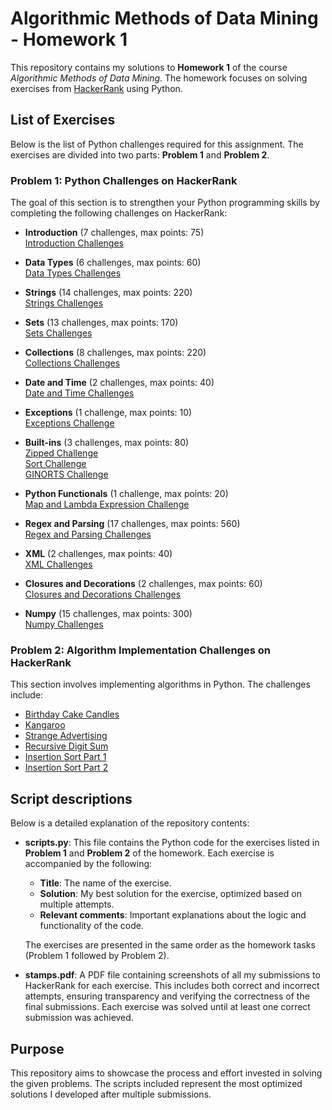 # Algorithmic Methods of Data Mining - Homework 1
This repository contains my solutions to **Homework 1** of the course *Algorithmic Methods of Data Mining*. The homework focuses on solving exercises from [HackerRank](https://www.hackerrank.com) using Python.

## List of Exercises

Below is the list of Python challenges required for this assignment. The exercises are divided into two parts: **Problem 1** and **Problem 2**.

### Problem 1: Python Challenges on HackerRank

The goal of this section is to strengthen your Python programming skills by completing the following challenges on HackerRank:

- **Introduction** (7 challenges, max points: 75)  
  [Introduction Challenges](https://www.hackerrank.com/domains/python/py-introduction)

- **Data Types** (6 challenges, max points: 60)  
  [Data Types Challenges](https://www.hackerrank.com/domains/python/py-basic-data-types)

- **Strings** (14 challenges, max points: 220)  
  [Strings Challenges](https://www.hackerrank.com/domains/python/py-strings)

- **Sets** (13 challenges, max points: 170)  
  [Sets Challenges](https://www.hackerrank.com/domains/python/py-sets)

- **Collections** (8 challenges, max points: 220)  
  [Collections Challenges](https://www.hackerrank.com/domains/python/py-collections)

- **Date and Time** (2 challenges, max points: 40)  
  [Date and Time Challenges](https://www.hackerrank.com/domains/python/py-date-time)

- **Exceptions** (1 challenge, max points: 10)  
  [Exceptions Challenge](https://www.hackerrank.com/challenges/exceptions)

- **Built-ins** (3 challenges, max points: 80)  
  [Zipped Challenge](https://www.hackerrank.com/challenges/zipped)  
  [Sort Challenge](https://www.hackerrank.com/challenges/python-sort-sort)  
  [GINORTS Challenge](https://www.hackerrank.com/challenges/ginorts)

- **Python Functionals** (1 challenge, max points: 20)  
  [Map and Lambda Expression Challenge](https://www.hackerrank.com/challenges/map-and-lambda-expression)

- **Regex and Parsing** (17 challenges, max points: 560)  
  [Regex and Parsing Challenges](https://www.hackerrank.com/domains/python/py-regex)

- **XML** (2 challenges, max points: 40)  
  [XML Challenges](https://www.hackerrank.com/domains/python/xml)

- **Closures and Decorations** (2 challenges, max points: 60)  
  [Closures and Decorations Challenges](https://www.hackerrank.com/domains/python/closures-and-decorators)

- **Numpy** (15 challenges, max points: 300)  
  [Numpy Challenges](https://www.hackerrank.com/domains/python/numpy)

### Problem 2: Algorithm Implementation Challenges on HackerRank

This section involves implementing algorithms in Python. The challenges include:

- [Birthday Cake Candles](https://www.hackerrank.com/challenges/birthday-cake-candles)
- [Kangaroo](https://www.hackerrank.com/challenges/kangaroo)
- [Strange Advertising](https://www.hackerrank.com/challenges/strange-advertising)
- [Recursive Digit Sum](https://www.hackerrank.com/challenges/recursive-digit-sum)
- [Insertion Sort Part 1](https://www.hackerrank.com/challenges/insertionsort1)
- [Insertion Sort Part 2](https://www.hackerrank.com/challenges/insertionsort2)

## Script descriptions
Below is a detailed explanation of the repository contents:
- **scripts.py**: This file contains the Python code for the exercises listed in **Problem 1** and **Problem 2** of the homework. Each exercise is accompanied by the following:
  - **Title**: The name of the exercise.
  - **Solution**: My best solution for the exercise, optimized based on multiple attempts.
  - **Relevant comments**: Important explanations about the logic and functionality of the code.
  
  The exercises are presented in the same order as the homework tasks (Problem 1 followed by Problem 2).

- **stamps.pdf**: A PDF file containing screenshots of all my submissions to HackerRank for each exercise. This includes both correct and incorrect attempts, ensuring transparency and verifying the correctness of the final submissions. Each exercise was solved until at least one correct submission was achieved.

## Purpose
This repository aims to showcase the process and effort invested in solving the given problems. The scripts included represent the most optimized solutions I developed after multiple submissions.
